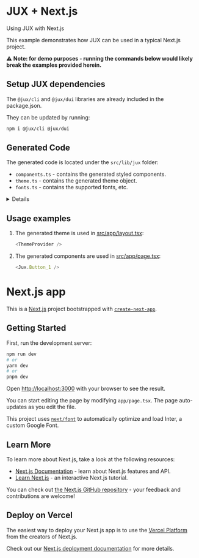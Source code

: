 # JUX + Next.js

Using JUX with Next.js

This example demonstrates how JUX can be used in a typical Next.js project.

⚠️ **Note: for demo purposes - running the commands below would likely break the examples provided herein.**

## Setup JUX dependencies

The `@jux/cli` and `@jux/dui` libraries are already included in the package.json.

They can be updated by running:

```bash
npm i @jux/cli @jux/dui
```

## Generated Code

The generated code is located under the `src/lib/jux` folder:

- `components.ts` - contains the generated styled components.
- `theme.ts` - contains the generated theme object.
- `fonts.ts` - contains the supported fonts, etc.

<details>
The commands used for this setup:

1. Login to the JUX server
   ```bash
   npm run jux:login
   ```
2. Pull data from JUX server and update the generated code modules.
`bash
    npm run jux:pull 
    `
</details>

## Usage examples

1. The generated theme is used in [src/app/layout.tsx](./src/app/layout.tsx):
   ```typescript jsx
   <ThemeProvider />
   ```
2. The generated components are used in [src/app/page.tsx](./src/app/page.tsx):
   ```typescript jsx
   <Jux.Button_1 />
   ```

# Next.js app

This is a [Next.js](https://nextjs.org/) project bootstrapped with [`create-next-app`](https://github.com/vercel/next.js/tree/canary/packages/create-next-app).

## Getting Started

First, run the development server:

```bash
npm run dev
# or
yarn dev
# or
pnpm dev
```

Open [http://localhost:3000](http://localhost:3000) with your browser to see the result.

You can start editing the page by modifying `app/page.tsx`. The page auto-updates as you edit the file.

This project uses [`next/font`](https://nextjs.org/docs/basic-features/font-optimization) to automatically optimize and load Inter, a custom Google Font.

## Learn More

To learn more about Next.js, take a look at the following resources:

- [Next.js Documentation](https://nextjs.org/docs) - learn about Next.js features and API.
- [Learn Next.js](https://nextjs.org/learn) - an interactive Next.js tutorial.

You can check out [the Next.js GitHub repository](https://github.com/vercel/next.js/) - your feedback and contributions are welcome!

## Deploy on Vercel

The easiest way to deploy your Next.js app is to use the [Vercel Platform](https://vercel.com/new?utm_medium=default-template&filter=next.js&utm_source=create-next-app&utm_campaign=create-next-app-readme) from the creators of Next.js.

Check out our [Next.js deployment documentation](https://nextjs.org/docs/deployment) for more details.
